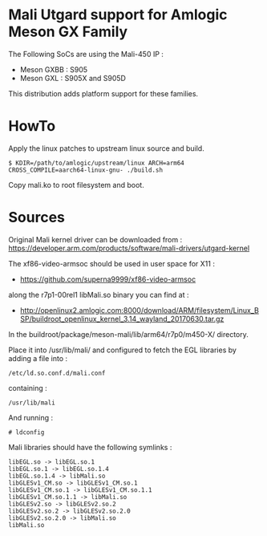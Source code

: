 Mali Utgard support for Amlogic Meson GX Family
===============================================

The Following SoCs are using the Mali-450 IP :
- Meson GXBB : S905
- Meson GXL : S905X and S905D

This distribution adds platform support for these families.

HowTo
=====

Apply the linux patches to upstream linux source and build.

```
$ KDIR=/path/to/amlogic/upstream/linux ARCH=arm64 CROSS_COMPILE=aarch64-linux-gnu- ./build.sh
```

Copy mali.ko to root filesystem and boot.

Sources
=======

Original Mali kernel driver can be downloaded from : https://developer.arm.com/products/software/mali-drivers/utgard-kernel

The xf86-video-armsoc should be used in user space for X11 :
- https://github.com/superna9999/xf86-video-armsoc

along the r7p1-00rel1 libMali.so binary you can find at :
- http://openlinux2.amlogic.com:8000/download/ARM/filesystem/Linux_BSP/buildroot_openlinux_kernel_3.14_wayland_20170630.tar.gz

In the buildroot/package/meson-mali/lib/arm64/r7p0/m450-X/ directory.

Place it into /usr/lib/mali/ and configured to fetch the EGL libraries by adding a file into :
```
/etc/ld.so.conf.d/mali.conf
```

containing :
```
/usr/lib/mali
```

And running :
```
# ldconfig
```

Mali libraries should have the following symlinks :
```
libEGL.so -> libEGL.so.1
libEGL.so.1 -> libEGL.so.1.4
libEGL.so.1.4 -> libMali.so
libGLESv1_CM.so -> libGLESv1_CM.so.1
libGLESv1_CM.so.1 -> libGLESv1_CM.so.1.1
libGLESv1_CM.so.1.1 -> libMali.so
libGLESv2.so -> libGLESv2.so.2
libGLESv2.so.2 -> libGLESv2.so.2.0
libGLESv2.so.2.0 -> libMali.so
libMali.so
```
